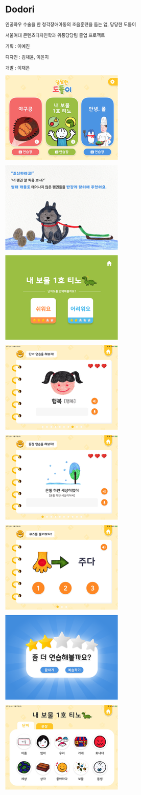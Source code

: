 # Dodori
인공와우 수술을 한 청각장애아동의 조음훈련을 돕는 앱, 당당한 도돌이


서울여대 콘텐츠디자인학과 위풍당당팀 졸업 프로젝트

기획 : 이예진

디자인 : 김채윤, 이윤지

개발 : 이재은


![main](./image/main.png)

![story](./image/story.png)

![level](./image/level.png)

![word](./image/word.png)

![sentence](./image/sentence.png)

![quiz](./image/quiz.png)

![result](./image/result.png)

![review](./image/review.png)


